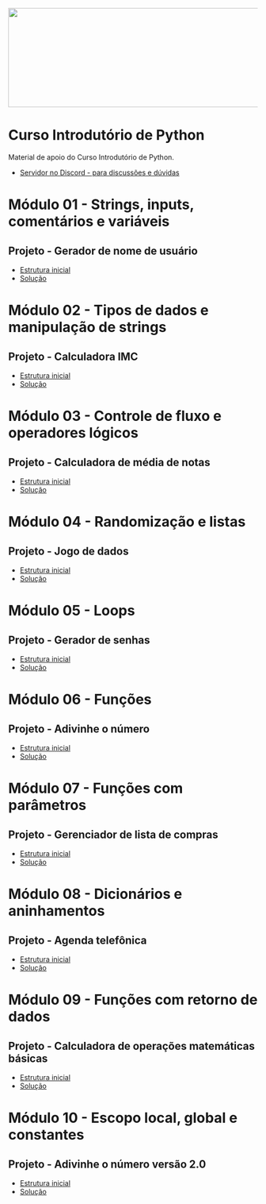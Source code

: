 <p align="center">
  <img width="800" height="200" src="https://github.com/polimorfismo/assets-curso-flutter-e-dart/blob/main/imagens/banner_polimorfismo.png">
</p>

# Curso Introdutório de Python
Material de apoio do Curso Introdutório de Python.

* [Servidor no Discord - para discussões e dúvidas](https://discord.gg/xJkJSkB)

# Módulo 01 - Strings, inputs, comentários e variáveis

## Projeto - Gerador de nome de usuário
* [Estrutura inicial](https://replit.com/@lucasfv1/ProjetoGeradorDeNomeDeUsuario)
* [Solução](https://github.com)

# Módulo 02 - Tipos de dados e manipulação de strings

## Projeto - Calculadora IMC
* [Estrutura inicial](https://replit.com/@lucasfv1/ProjetoGeradorDeNomeDeUsuario)
* [Solução](https://github.com)

# Módulo 03 - Controle de fluxo e operadores lógicos

## Projeto - Calculadora de média de notas
* [Estrutura inicial](https://replit.com/@lucasfv1/ProjetoGeradorDeNomeDeUsuario)
* [Solução](https://github.com)

# Módulo 04 - Randomização e listas

## Projeto - Jogo de dados
* [Estrutura inicial](https://replit.com/@lucasfv1/ProjetoGeradorDeNomeDeUsuario)
* [Solução](https://github.com)

# Módulo 05 - Loops

## Projeto - Gerador de senhas
* [Estrutura inicial](https://replit.com/@lucasfv1/ProjetoGeradorDeNomeDeUsuario)
* [Solução](https://github.com)

# Módulo 06 - Funções
  
## Projeto - Adivinhe o número
* [Estrutura inicial](https://replit.com/@lucasfv1/ProjetoGeradorDeNomeDeUsuario)
* [Solução](https://github.com)

# Módulo 07 - Funções com parâmetros

## Projeto - Gerenciador de lista de compras
* [Estrutura inicial](https://replit.com/@lucasfv1/ProjetoGeradorDeNomeDeUsuario)
* [Solução](https://github.com)

# Módulo 08 - Dicionários e aninhamentos

## Projeto - Agenda telefônica
* [Estrutura inicial](https://replit.com/@lucasfv1/ProjetoGeradorDeNomeDeUsuario)
* [Solução](https://github.com)

# Módulo 09 - Funções com retorno de dados

## Projeto - Calculadora de operações matemáticas básicas
* [Estrutura inicial](https://replit.com/@lucasfv1/ProjetoGeradorDeNomeDeUsuario)
* [Solução](https://github.com)

# Módulo 10 - Escopo local, global e constantes

## Projeto - Adivinhe o número versão 2.0
* [Estrutura inicial](https://replit.com/@lucasfv1/ProjetoGeradorDeNomeDeUsuario)
* [Solução](https://github.com)
